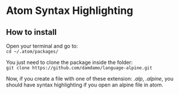 # Atom Syntax Highlighting

## How to install

Open your terminal and go to:  
 `cd ~/.atom/packages/`

You just need to clone the package inside the folder:  
`git clone https://github.com/damdamo/language-alpine.git`

Now, if you create a file with one of these extension: *.alp*, *.alpine*, you should have syntax highlighting if you open an alpine file in atom. 

